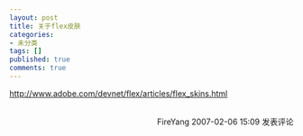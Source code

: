 ```yaml
---
layout: post
title: 关于flex皮肤
categories:
- 未分类
tags: []
published: true
comments: true
---
```

<p><a href="http://www.adobe.com/devnet/flex/articles/flex_skins.html">http://www.adobe.com/devnet/flex/articles/flex_skins.html</a>
<img src="http://www.cnblogs.com/FireYang/aggbug/642301.html" width="1" height="1" /><br /><br /><div align="right"><a style="text-decoration:none;" href="http://FireYang.cnblogs.com/" target="_blank">FireYang</a> 2007-02-06 15:09 <a href="http://www.cnblogs.com/FireYang/archive/2007/02/06/642301.html#Feedback" target="_blank" style="text-decoration:none;">发表评论</a></div></p>
